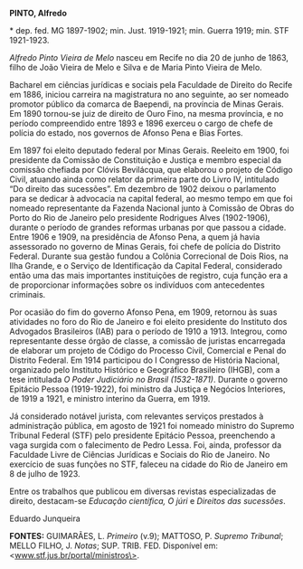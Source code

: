 **PINTO, Alfredo**

\* dep. fed. MG 1897-1902; min. Just. 1919-1921; min. Guerra 1919; min.
STF 1921-1923.

*Alfredo Pinto Vieira de Melo* nasceu em Recife no dia 20 de junho de
1863, filho de João Vieira de Melo e Silva e de Maria Pinto Vieira de
Melo.

Bacharel em ciências jurídicas e sociais pela Faculdade de Direito do
Recife em 1886, iniciou carreira na magistratura no ano seguinte, ao ser
nomeado promotor público da comarca de Baependi, na província de Minas
Gerais. Em 1890 tornou-se juiz de direito de Ouro Fino, na mesma
província, e no período compreendido entre 1893 e 1896 exerceu o cargo
de chefe de polícia do estado, nos governos de Afonso Pena e Bias
Fortes.

Em 1897 foi eleito deputado federal por Minas Gerais. Reeleito em 1900,
foi presidente da Comissão de Constituição e Justiça e membro especial
da comissão chefiada por Clóvis Bevilácqua, que elaborou o projeto de
Código Civil, atuando ainda como relator da primeira parte do Livro IV,
intitulado “Do direito das sucessões”. Em dezembro de 1902 deixou o
parlamento para se dedicar à advocacia na capital federal, ao mesmo
tempo em que foi nomeado representante da Fazenda Nacional junto à
Comissão de Obras do Porto do Rio de Janeiro pelo presidente Rodrigues
Alves (1902-1906), durante o período de grandes reformas urbanas por que
passou a cidade. Entre 1906 e 1909, na presidência de Afonso Pena, a
quem já havia assessorado no governo de Minas Gerais, foi chefe de
polícia do Distrito Federal. Durante sua gestão fundou a Colônia
Correcional de Dois Rios, na Ilha Grande, e o Serviço de Identificação
da Capital Federal, considerado então uma das mais importantes
instituições de registro, cuja função era a de proporcionar informações
sobre os indivíduos com antecedentes criminais.

Por ocasião do fim do governo Afonso Pena, em 1909, retornou às suas
atividades no foro do Rio de Janeiro e foi eleito presidente do
Instituto dos Advogados Brasileiros (IAB) para o período de 1910 a 1913.
Integrou, como representante desse órgão de classe, a comissão de
juristas encarregada de elaborar um projeto de Código do Processo Civil,
Comercial e Penal do Distrito Federal. Em 1914 participou do I Congresso
de História Nacional, organizado pelo Instituto Histórico e Geográfico
Brasileiro (IHGB), com a tese intitulada *O Poder Judiciário no Brasil
(1532-1871)*. Durante o governo Epitácio Pessoa (1919-1922), foi
ministro da Justiça e Negócios Interiores, de 1919 a 1921, e ministro
interino da Guerra, em 1919.

Já considerado notável jurista, com relevantes serviços prestados à
administração pública, em agosto de 1921 foi nomeado ministro do Supremo
Tribunal Federal (STF) pelo presidente Epitácio Pessoa, preenchendo a
vaga surgida com o falecimento de Pedro Lessa. Foi, ainda, professor da
Faculdade Livre de Ciências Jurídicas e Sociais do Rio de Janeiro. No
exercício de suas funções no STF, faleceu na cidade do Rio de Janeiro em
8 de julho de 1923.

Entre os trabalhos que publicou em diversas revistas especializadas de
direito, destacam-se *Educação científica, O júri* e *Direitos das
sucessões*.

Eduardo Junqueira

**FONTES:** GUIMARÃES, L. *Primeiro* (v.9); MATTOSO, P. *Supremo
Tribunal*; MELLO FILHO, J. *Notas*; SUP. TRIB. FED. Disponível em:
\<www.stf.jus.br/portal/ministros\>.
